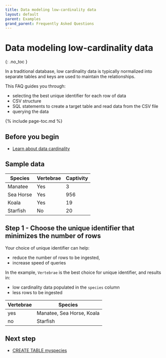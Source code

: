 ```yaml
---
title: Data modeling low-cardinality data
layout: default
parent: Examples
grand_parent: Frequently Asked Questions
---
```


# Data modeling low-cardinality data
{: .no_toc }

In a traditional database, low cardinality data is typically normalized into separate tables and keys are used to maintain the relationships.

This FAQ guides you through:
* selecting the best unique identifier for each row of data
* CSV structure
* SQL statements to create a target table and read data from the CSV file
* querying the data

{% include page-toc.md %}

## Before you begin

* [Learn about data cardinality](/docs/cloud/cloud-faq/cloud-faq-data-cardinality)

## Sample data

| Species | Vertebrae | Captivity |
|---|---|---|
| Manatee | Yes | 3 |
| Sea Horse | Yes | 956 |
| Koala | Yes | 19 |
| Starfish | No | 20 |

## Step 1 - Choose the unique identifier that minimizes the number of rows

Your choice of unique identifier can help:
* reduce the number of rows to be ingested,
* increase speed of queries

In the example, `Vertebrae` is the best choice for unique identifier, and results in:
* low cardinality data populated in the `species` column
* less rows to be ingested

| Vertebrae | Species |
|---|---|
| yes | Manatee, Sea Horse, Koala |
| no | Starfish |

## Next step

* [CREATE TABLE myspecies](/docs/sql-guide/examples/sql-eg-table/sql-eg-table-create-myspecies)
